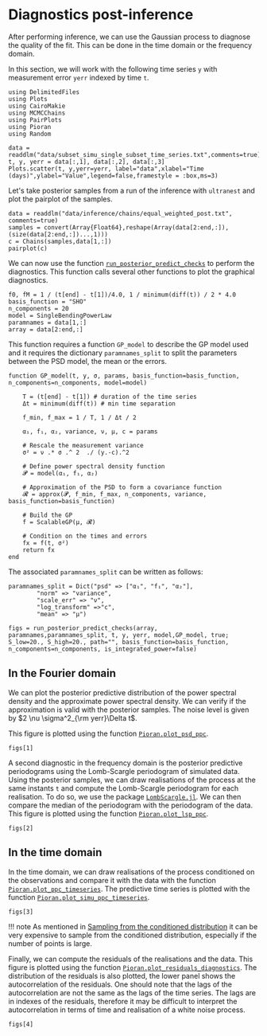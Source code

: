 # Diagnostics post-inference

After performing inference, we can use the Gaussian process to diagnose the quality of the fit. This can be done in the time domain or the frequency domain.

In this section, we will work with the following time series `y` with measurement error `yerr` indexed by time `t`.

```@example diagnostics
using DelimitedFiles
using Plots
using CairoMakie
using MCMCChains
using PairPlots
using Pioran
using Random

data = readdlm("data/subset_simu_single_subset_time_series.txt",comments=true)
t, y, yerr = data[:,1], data[:,2], data[:,3]
Plots.scatter(t, y,yerr=yerr, label="data",xlabel="Time (days)",ylabel="Value",legend=false,framestyle = :box,ms=3)
```

Let's take posterior samples from a run of the inference with `ultranest` and plot the pairplot of the samples.

```@example diagnostics
data = readdlm("data/inference/chains/equal_weighted_post.txt", comments=true)
samples = convert(Array{Float64},reshape(Array(data[2:end,:]),(size(data[2:end,:])...,1)))
c = Chains(samples,data[1,:])
pairplot(c)
```

We can now use the function [`run_posterior_predict_checks`](@ref) to perform the diagnostics. This function calls several other functions to plot the graphical diagnostics.
```@example diagnostics
f0, fM = 1 / (t[end] - t[1])/4.0, 1 / minimum(diff(t)) / 2 * 4.0
basis_function = "SHO"
n_components = 20
model = SingleBendingPowerLaw
paramnames = data[1,:]
array = data[2:end,:]
```

This function requires a function `GP_model` to describe the GP model used and it requires the dictionary `paramnames_split` to split the parameters between the PSD model, the mean or the errors.

```@example diagnostics
function GP_model(t, y, σ, params, basis_function=basis_function, n_components=n_components, model=model)

    T = (t[end] - t[1]) # duration of the time series
    Δt = minimum(diff(t)) # min time separation

    f_min, f_max = 1 / T, 1 / Δt / 2

    α₁, f₁, α₂, variance, ν, μ, c = params

    # Rescale the measurement variance
    σ² = ν .* σ .^ 2  ./ (y.-c).^2

    # Define power spectral density function
    𝓟 = model(α₁, f₁, α₂)

    # Approximation of the PSD to form a covariance function
    𝓡 = approx(𝓟, f_min, f_max, n_components, variance, basis_function=basis_function)

    # Build the GP
    f = ScalableGP(μ, 𝓡)

    # Condition on the times and errors
    fx = f(t, σ²)
    return fx
end
```
The associated `paramnames_split` can be written as follows:
```@example diagnostics
paramnames_split = Dict("psd" => ["α₁", "f₁", "α₂"],
        "norm" => "variance",
        "scale_err" => "ν",
        "log_transform" =>"c",
        "mean" => "μ")
```


```@example diagnostics
figs = run_posterior_predict_checks(array, paramnames,paramnames_split, t, y, yerr, model,GP_model, true; S_low=20., S_high=20., path="", basis_function=basis_function, n_components=n_components, is_integrated_power=false)
```

## In the Fourier domain

We can plot the posterior predictive distribution of the power spectral density and the approximate power spectral density.
We can verify if the approximation is valid with the posterior samples. The noise level is given by $2 \nu \sigma^2_{\rm yerr}\Delta t$.

This figure is plotted using the function [`Pioran.plot_psd_ppc`](@ref).
```@example diagnostics
figs[1]
```
A second diagnostic in the frequency domain is the posterior predictive periodograms using the Lomb-Scargle periodogram of simulated data. Using the posterior samples, we can draw realisations of the process at the same instants `t` and compute the Lomb-Scargle periodogram for each realisation. To do so, we use the package [`LombScargle.jl`](https://github.com/JuliaAstro/LombScargle.jl). We can then compare the median of the periodogram with the periodogram of the data. This figure is plotted using the function [`Pioran.plot_lsp_ppc`](@ref).

```@example diagnostics
figs[2]
```

## In the time domain

In the time domain, we can draw realisations of the process conditioned on the observations and compare it with the data with the function [`Pioran.plot_ppc_timeseries`](@ref). The predictive time series is plotted with the function [`Pioran.plot_simu_ppc_timeseries`](@ref).

```@example diagnostics
figs[3]
```

!!! note
    As mentioned in [Sampling from the conditioned distribution](@ref) it can be very expensive to sample from the conditioned distribution, especially if the number of points is large.

Finally, we can compute the residuals of the realisations and the data. This figure is plotted using the function [`Pioran.plot_residuals_diagnostics`](@ref). The distribution of the residuals is also plotted, the lower panel shows the autocorrelation of the residuals. One should note that the lags of the autocorrelation are not the same as the lags of the time series. The lags are in indexes of the residuals, therefore it may be difficult to interpret the autocorrelation in terms of time and realisation of a white noise process.

```@example diagnostics
figs[4]
```